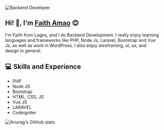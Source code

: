 ![Backend Developer](https://amaofaith.com/assets/img/resume.png)
## Hi! 👋, I'm  [Faith Amao](amaofaith.o@gmail.com) :blush:
I'm Faith from Lagos, and I do Backend Development. I really enjoy learning languages and frameworks like PHP, Node Js, Laravel, Bootstrap and Vue Js, as well as work in WordPress. I also enjoy wireframing, ui, ux, and design in general.
## :computer: Skills and Experience
* PHP
* Node JS
* Bootstrap
* HTML, CSS, JS
* Vue JS
* LARAVEL
* Codeigniter
<!-- ## :zap: Github Stats -->
![Anurag's GitHub stats](https://github-readme-stats.vercel.app/api?username=faithhub&show_icons=true&theme=dark)
